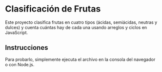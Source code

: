 # Clasificación de Frutas

Este proyecto clasifica frutas en cuatro tipos (ácidas, semiácidas, neutras y dulces) y cuenta cuántas hay de cada una usando arreglos y ciclos en JavaScript.

## Instrucciones
Para probarlo, simplemente ejecuta el archivo en la consola del navegador o con Node.js.